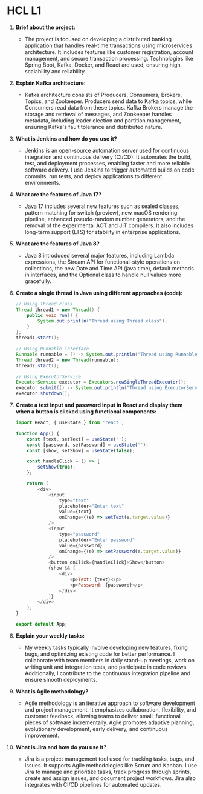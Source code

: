# HCL L1 

1. **Brief about the project:**
   - The project is focused on developing a distributed banking application that handles real-time transactions using microservices architecture. It includes features like customer registration, account management, and secure transaction processing. Technologies like Spring Boot, Kafka, Docker, and React are used, ensuring high scalability and reliability.

2. **Explain Kafka architecture:**
   - Kafka architecture consists of Producers, Consumers, Brokers, Topics, and Zookeeper. Producers send data to Kafka topics, while Consumers read data from these topics. Kafka Brokers manage the storage and retrieval of messages, and Zookeeper handles metadata, including leader election and partition management, ensuring Kafka's fault tolerance and distributed nature.

3. **What is Jenkins and how do you use it?**
   - Jenkins is an open-source automation server used for continuous integration and continuous delivery (CI/CD). It automates the build, test, and deployment processes, enabling faster and more reliable software delivery. I use Jenkins to trigger automated builds on code commits, run tests, and deploy applications to different environments.

4. **What are the features of Java 17?**
   - Java 17 includes several new features such as sealed classes, pattern matching for switch (preview), new macOS rendering pipeline, enhanced pseudo-random number generators, and the removal of the experimental AOT and JIT compilers. It also includes long-term support (LTS) for stability in enterprise applications.

5. **What are the features of Java 8?**
   - Java 8 introduced several major features, including Lambda expressions, the Stream API for functional-style operations on collections, the new Date and Time API (java.time), default methods in interfaces, and the Optional class to handle null values more gracefully.

6. **Create a single thread in Java using different approaches (code):**
   ```java
   // Using Thread class
   Thread thread1 = new Thread() {
       public void run() {
           System.out.println("Thread using Thread class");
       }
   };
   thread1.start();

   // Using Runnable interface
   Runnable runnable = () -> System.out.println("Thread using Runnable interface");
   Thread thread2 = new Thread(runnable);
   thread2.start();

   // Using ExecutorService
   ExecutorService executor = Executors.newSingleThreadExecutor();
   executor.submit(() -> System.out.println("Thread using ExecutorService"));
   executor.shutdown();
   ```

7. **Create a text input and password input in React and display them when a button is clicked using functional components:**
   ```javascript
   import React, { useState } from 'react';

   function App() {
       const [text, setText] = useState('');
       const [password, setPassword] = useState('');
       const [show, setShow] = useState(false);

       const handleClick = () => {
           setShow(true);
       };

       return (
           <div>
               <input 
                   type="text" 
                   placeholder="Enter text" 
                   value={text} 
                   onChange={(e) => setText(e.target.value)} 
               />
               <input 
                   type="password" 
                   placeholder="Enter password" 
                   value={password} 
                   onChange={(e) => setPassword(e.target.value)} 
               />
               <button onClick={handleClick}>Show</button>
               {show && (
                   <div>
                       <p>Text: {text}</p>
                       <p>Password: {password}</p>
                   </div>
               )}
           </div>
       );
   }

   export default App;
   ```

8. **Explain your weekly tasks:**
   - My weekly tasks typically involve developing new features, fixing bugs, and optimizing existing code for better performance. I collaborate with team members in daily stand-up meetings, work on writing unit and integration tests, and participate in code reviews. Additionally, I contribute to the continuous integration pipeline and ensure smooth deployments.

9. **What is Agile methodology?**
   - Agile methodology is an iterative approach to software development and project management. It emphasizes collaboration, flexibility, and customer feedback, allowing teams to deliver small, functional pieces of software incrementally. Agile promotes adaptive planning, evolutionary development, early delivery, and continuous improvement.

10. **What is Jira and how do you use it?**
    - Jira is a project management tool used for tracking tasks, bugs, and issues. It supports Agile methodologies like Scrum and Kanban. I use Jira to manage and prioritize tasks, track progress through sprints, create and assign issues, and document project workflows. Jira also integrates with CI/CD pipelines for automated updates.
